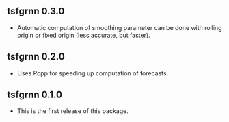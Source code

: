 ## tsfgrnn 0.3.0

* Automatic computation of smoothing parameter can be done with rolling origin or fixed origin (less accurate, but faster).

## tsfgrnn 0.2.0

* Uses Rcpp for speeding up computation of forecasts.


## tsfgrnn 0.1.0

* This is the first release of this package.
